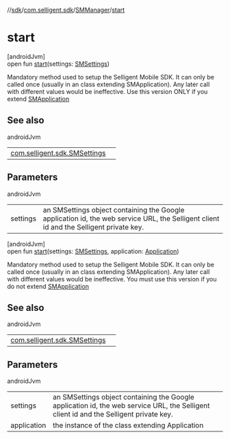 //[sdk](../../../index.md)/[com.selligent.sdk](../index.md)/[SMManager](index.md)/[start](start.md)

# start

[androidJvm]\
open fun [start](start.md)(settings: [SMSettings](../-s-m-settings/index.md))

Mandatory method used to setup the Selligent Mobile SDK. It can only be called once (usually in an class extending SMApplication). Any later call with different values would be ineffective. Use this version ONLY if you extend [SMApplication](../-s-m-application/index.md)

## See also

androidJvm

| | |
|---|---|
| [com.selligent.sdk.SMSettings](../-s-m-settings/index.md) |  |

## Parameters

androidJvm

| | |
|---|---|
| settings | an SMSettings object containing the Google application id, the web service URL, the Selligent client id and the Selligent private key. |

[androidJvm]\
open fun [start](start.md)(settings: [SMSettings](../-s-m-settings/index.md), application: [Application](https://developer.android.com/reference/kotlin/android/app/Application.html))

Mandatory method used to setup the Selligent Mobile SDK. It can only be called once (usually in an class extending SMApplication). Any later call with different values would be ineffective. You must use this version if you do not extend [SMApplication](../-s-m-application/index.md)

## See also

androidJvm

| | |
|---|---|
| [com.selligent.sdk.SMSettings](../-s-m-settings/index.md) |  |

## Parameters

androidJvm

| | |
|---|---|
| settings | an SMSettings object containing the Google application id, the web service URL, the Selligent client id and the Selligent private key. |
| application | the instance of the class extending Application |
